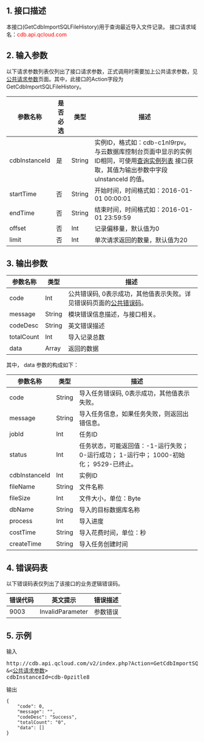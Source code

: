 ## 1. 接口描述
本接口(GetCdbImportSQLFileHistory)用于查询最近导入文件记录。
接口请求域名：<font style='color:red'>cdb.api.qcloud.com </font>


## 2. 输入参数
以下请求参数列表仅列出了接口请求参数，正式调用时需要加上公共请求参数，见<a href='/document/product/236/6921' title='公共请求参数'>公共请求参数</a>页面。其中，此接口的Action字段为GetCdbImportSQLFileHistory。

| 参数名称 | 是否必选  | 类型 | 描述 |
|---------|---------|---------|---------|
| cdbInstanceId | 是 | String | 实例ID，格式如：cdb-c1nl9rpv。与云数据库控制台页面中显示的实例ID相同，可使用[查询实例列表](/doc/api/253/1266) 接口获取，其值为输出参数中字段 uInstanceId 的值。 |
| startTime | 否 | String | 开始时间，时间格式如：2016-01-01 00:00:01 |
| endTime | 否 | String | 结束时间，时间格式如：2016-01-01 23:59:59 |
| offset | 否 | Int | 记录偏移量，默认值为0 |
| limit | 否 | Int | 单次请求返回的数量，默认值为20 |


## 3. 输出参数
| 参数名称 | 类型 | 描述 |
|---------|---------|---------|
| code | Int | 公共错误码, 0表示成功，其他值表示失败。详见错误码页面的<a href='/document/api/377/4173' title='公共错误码'>公共错误码</a>。 |
| message | String | 模块错误信息描述，与接口相关。 |
| codeDesc | String | 英文错误描述 |
| totalCount | Int | 导入记录总数 |
| data | Array | 返回的数据 |
其中， data 参数的构成如下：

| 参数名称 | 类型 | 描述 |
|---------|---------|---------|
| code | String | 导入任务错误码, 0表示成功，其他值表示失败。 |
| message | String | 导入任务信息，如果任务失败，则返回出错信息。 |
| jobId | Int | 任务ID |
| status | Int | 任务状态，可能返回值：-1-运行失败； 0-运行成功； 1-运行中； 1000-初始化； 9529-已终止。 |
| cdbInstanceId | Int | 实例ID |
| fileName | String | 文件名称 |
| fileSize | Int | 文件大小，单位：Byte |
| dbName | String | 导入的目标数据库名称 |
| process | Int | 导入进度 |
| costTime | String | 导入花费时间，单位：秒 |
| createTime | String | 导入任务创建时间 |


## 4. 错误码表
以下错误码表仅列出了该接口的业务逻辑错误码。

| 错误代码 | 英文提示 | 错误描述 |
|---------|---------|---------|
| 9003 | InvalidParameter | 参数错误 |


## 5. 示例
输入
<pre>
http://cdb.api.qcloud.com/v2/index.php?Action=GetCdbImportSQLFileHistory
&<<a href="/document/product/236/6921">公共请求参数</a>>
cdbInstanceId=cdb-0pzitle8
</pre>

输出
```
{
    "code": 0,
    "message": "",
    "codeDesc": "Success",
    "totalCount": "0",
    "data": []
}
```

